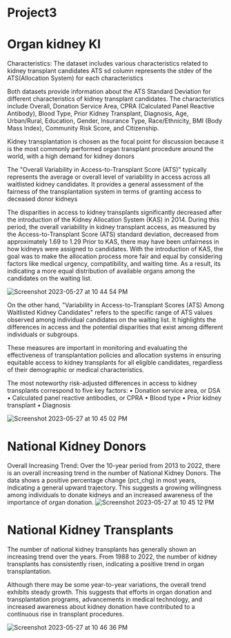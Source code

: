 # Project3
 # Organ kidney KI
Characteristics: The dataset includes various characteristics related to kidney transplant candidates
ATS sd column represents the stdev of the ATS(Allocation System) for each characteristics

Both datasets provide information about the ATS Standard Deviation for different characteristics of kidney transplant candidates. The characteristics include Overall, Donation Service Area, CPRA (Calculated Panel Reactive Antibody), Blood Type, Prior Kidney Transplant, Diagnosis, Age, Urban/Rural, Education, Gender, Insurance Type, Race/Ethnicity, BMI (Body Mass Index), Community Risk Score, and Citizenship.

Kidney transplantation is chosen as the focal point for discussion because it is the most commonly performed organ transplant procedure around the  world, with a high demand for kidney donors

The "Overall Variability in Access-to-Transplant Score (ATS)" typically represents the average or overall level of variability in access across all waitlisted kidney candidates. It provides a general assessment of the fairness of the transplantation system in terms of granting access to deceased donor kidneys

The disparities in access to kidney transplants significantly decreased after the introduction of the Kidney Allocation System (KAS) in 2014. During this period, the overall variability in kidney transplant access, as measured by the Access-to-Transplant Score (ATS) standard deviation, decreased from approximately 1.69 to 1.29 Prior to KAS, there may have been unfairness in how kidneys were assigned to candidates. With the introduction of KAS, the goal was to make the allocation process more fair and equal by considering factors like medical urgency, compatibility, and waiting time. As a result, its indicating a more equal distribution of available organs among the candidates on the waiting list.

![Screenshot 2023-05-27 at 10 44 54 PM](https://github.com/mwsierzega/Project3/assets/123790798/264ae924-84e3-416a-a58e-8e76276c3db1)



On the other hand, "Variability in Access-to-Transplant Scores (ATS) Among Waitlisted Kidney Candidates" refers to the specific range of ATS values observed among individual candidates on the waiting list. It highlights the differences in access and the potential disparities that exist among different individuals or subgroups.

These measures are important in monitoring and evaluating the effectiveness of transplantation policies and allocation systems in ensuring equitable access to kidney transplants for all eligible candidates, regardless of their demographic or medical characteristics.

The most noteworthy risk-adjusted differences in access to kidney transplants correspond to five key factors:
	•	Donation service area, or DSA
	•	Calculated panel reactive antibodies, or CPRA
	•	Blood type
	•	Prior kidney transplant
	•	Diagnosis
	
![Screenshot 2023-05-27 at 10 45 02 PM](https://github.com/mwsierzega/Project3/assets/123790798/f32c2cc9-61e5-40fe-90b1-243bfa2a3503)
	

	
	
	

# National Kidney Donors

Overall Increasing Trend: Over the 10-year period from 2013 to 2022, there is an overall increasing trend in the number of National Kidney Donors. The data shows a positive percentage change (pct_chg) in most years, indicating a general upward trajectory. This suggests a growing willingness among individuals to donate kidneys and an increased awareness of the importance of organ donation.
 ![Screenshot 2023-05-27 at 10 45 12 PM](https://github.com/mwsierzega/Project3/assets/123790798/501c69f0-5b47-458f-877c-e97a43c114e5)




 # National Kidney Transplants 

 The number of national kidney transplants has generally shown an increasing trend over the years. From 1988 to 2022, the number of kidney transplants has consistently risen, indicating a positive trend in organ transplantation.

 Although there may be some year-to-year variations, the overall trend exhibits steady growth. This suggests that efforts in organ donation and transplantation programs, advancements in medical technology, and increased awareness about kidney donation have contributed to a continuous rise in transplant procedures.
 
 ![Screenshot 2023-05-27 at 10 46 36 PM](https://github.com/mwsierzega/Project3/assets/123790798/0fb96688-1ebc-4389-b50e-0aafd70169c3)

 
 
 
